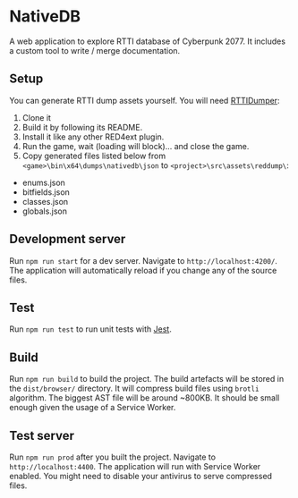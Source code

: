 
# NativeDB

A web application to explore RTTI database of Cyberpunk 2077. It includes a 
custom tool to write / merge documentation.

## Setup

You can generate RTTI dump assets yourself. You will need [RTTIDumper]:
1. Clone it
2. Build it by following its README.
3. Install it like any other RED4ext plugin.
4. Run the game, wait (loading will block)... and close the game.
5. Copy generated files listed below from `<game>\bin\x64\dumps\nativedb\json` 
   to `<project>\src\assets\reddump\`:

- enums.json
- bitfields.json
- classes.json
- globals.json

## Development server

Run `npm run start` for a dev server. Navigate to `http://localhost:4200/`. 
The application will automatically reload if you change any of the source 
files.

## Test
Run `npm run test` to run unit tests with [Jest].

## Build

Run `npm run build` to build the project. The build artefacts will be stored 
in the `dist/browser/` directory. It will compress build files using `brotli` 
algorithm. The biggest AST file will be around ~800KB. It should be small 
enough given the usage of a Service Worker.

## Test server

Run `npm run prod` after you built the project. Navigate to 
`http://localhost:4400`. The application will run with Service Worker enabled. 
You might need to disable your antivirus to serve compressed files.

<!-- Table of links -->
[RTTIDumper]: https://github.com/WopsS/RED4.RTTIDumper
[Jest]: https://jestjs.io/
